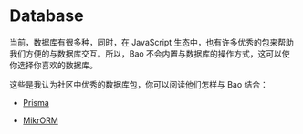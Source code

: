 # Database

当前，数据库有很多种，同时，在 JavaScript 生态中，也有许多优秀的包来帮助我们方便的与数据库交互。所以，Bao 不会内置与数据库的操作方式，这可以使你选择你喜欢的数据库。

这些是我认为社区中优秀的数据库包，你可以阅读他们怎样与 Bao 结合：

- [Prisma](/recipes/prisma.md)

- [MikrORM](/recipes/mikro-orm.md)